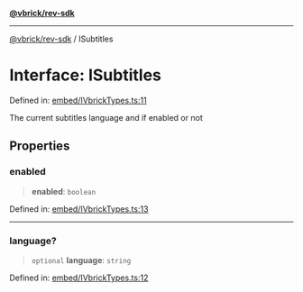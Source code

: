 [**@vbrick/rev-sdk**](../README.md)

***

[@vbrick/rev-sdk](../README.md) / ISubtitles

# Interface: ISubtitles

Defined in: [embed/IVbrickTypes.ts:11](https://github.com/lukeselden/rev-sdk-js/blob/main/src/embed/IVbrickTypes.ts#L11)

The current subtitles language and if enabled or not

## Properties

### enabled

> **enabled**: `boolean`

Defined in: [embed/IVbrickTypes.ts:13](https://github.com/lukeselden/rev-sdk-js/blob/main/src/embed/IVbrickTypes.ts#L13)

***

### language?

> `optional` **language**: `string`

Defined in: [embed/IVbrickTypes.ts:12](https://github.com/lukeselden/rev-sdk-js/blob/main/src/embed/IVbrickTypes.ts#L12)
